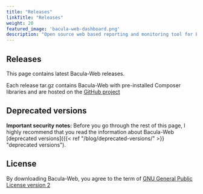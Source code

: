 ```yaml
---
title: "Releases"
linkTitle: "Releases"
weight: 20
featured_image: 'bacula-web-dashboard.png'
description: "Open source web based reporting and monitoring tool for Bacula"
---
```


## Releases

This page contains latest Bacula-Web releases.

Each release tar.gz contains Bacula-Web with pre-installed Composer libraries and are hosted on the [GitHub project](https://github.com/bacula-web/bacula-web)

## Deprecated versions

**Important security notes:** Before you go through the rest of this page, I highly recommend that you read the information about Bacula-Web [deprecated versions]({{< ref "/blog/deprecated-versions/" >}} "deprecated versions").

## License

By downloading Bacula-Web, you agree to the term of [GNU General Public License version 2](https://opensource.org/licenses/GPL-2.0)
